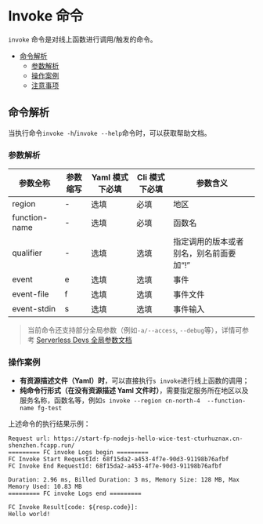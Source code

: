 # Invoke 命令

`invoke` 命令是对线上函数进行调用/触发的命令。

- [命令解析](#命令解析)
  - [参数解析](#参数解析)
  - [操作案例](#操作案例)
  - [注意事项](#注意事项)

## 命令解析

当执行命令`invoke -h`/`invoke --help`命令时，可以获取帮助文档。

### 参数解析

| 参数全称                     | 参数缩写 | Yaml 模式下必填 | Cli 模式下必填 | 参数含义                                                                                                                                                                                                                                                                                                   |
| ---------------------------- | -------- | --------------- | -------------- | ---------------------------------------------------------------------------------------------------------------------------------------------------------------------------------------------------------------------------------------------------------------------------------------------------------- |
| region                       | -        | 选填            | 必填           | 地区 |
| function-name                | -        | 选填            | 必填           | 函数名        |
| qualifier                    | -        | 选填            | 选填           | 指定调用的版本或者别名，别名前面要加“!”        |
| event                        | e        | 选填            | 选填           | 事件  |
| event-file                   | f        | 选填            | 选填           | 事件文件   |
| event-stdin                  | s        | 选填            | 选填           | 事件输入    |

> 当前命令还支持部分全局参数（例如`-a/--access`, `--debug`等），详情可参考 [Serverless Devs 全局参数文档](https://serverless-devs.com/serverless-devs/command/readme#全局参数)

### 操作案例

- **有资源描述文件（Yaml）时**，可以直接执行`s invoke`进行线上函数的调用；
- **纯命令行形式（在没有资源描述 Yaml 文件时）**，需要指定服务所在地区以及服务名称，函数名等，例如`s invoke --region cn-north-4  --function-name fg-test`

上述命令的执行结果示例：

```text
Request url: https://start-fp-nodejs-hello-wice-test-cturhuznax.cn-shenzhen.fcapp.run/
========= FC invoke Logs begin =========
FC Invoke Start RequestId: 68f15da2-a453-4f7e-90d3-91198b76afbf
FC Invoke End RequestId: 68f15da2-a453-4f7e-90d3-91198b76afbf

Duration: 2.96 ms, Billed Duration: 3 ms, Memory Size: 128 MB, Max Memory Used: 10.83 MB
========= FC invoke Logs end =========

FC Invoke Result[code: ${resp.code}]:
Hello world!
```
